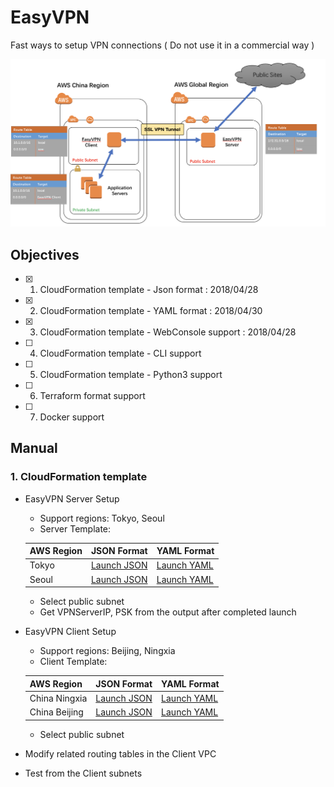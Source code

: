 # EasyVPN
Fast ways to setup VPN connections ( Do not use it in a commercial way )

![EasyVPN Architedcture](images/EasyVPNArch.png)

## Objectives
  - [X] 1. CloudFormation template - Json format : 2018/04/28
  - [X] 2. CloudFormation template - YAML format : 2018/04/30
  - [X] 3. CloudFormation template - WebConsole support : 2018/04/28
  - [ ] 4. CloudFormation template - CLI support
  - [ ] 5. CloudFormation template - Python3 support
  - [ ] 6. Terraform format support
  - [ ] 7. Docker support
  
## Manual
### 1. CloudFormation template
 - EasyVPN Server Setup
    - Support regions: Tokyo, Seoul
    - Server Template: 
    
	AWS Region   | JSON Format  | YAML Format 
	------------ | ------------ | ------------
	Tokyo | [Launch JSON](https://console.aws.amazon.com/cloudformation/home?region=ap-northeast-1#/stacks/new?stackName=EasyVPNServer&amp;templateURL=https://s3-ap-southeast-1.amazonaws.com/leopublic/templates/EasyVPN/EasyVPN_Server.template) | [Launch YAML](https://console.aws.amazon.com/cloudformation/home?region=ap-northeast-1#/stacks/new?stackName=EasyVPNServer&amp;templateURL=https://s3-ap-southeast-1.amazonaws.com/leopublic/templates/EasyVPN/EasyVPN_Server.yaml)
	Seoul | [Launch JSON](https://console.aws.amazon.com/cloudformation/home?region=ap-northeast-2#/stacks/new?stackName=EasyVPNServer&amp;templateURL=https://s3-ap-southeast-1.amazonaws.com/leopublic/templates/EasyVPN/EasyVPN_Server.template) | [Launch YAML](https://console.aws.amazon.com/cloudformation/home?region=ap-northeast-2#/stacks/new?stackName=EasyVPNServer&amp;templateURL=https://s3-ap-southeast-1.amazonaws.com/leopublic/templates/EasyVPN/EasyVPN_Server.yaml) 
	- Select public subnet
    - Get VPNServerIP, PSK from the output after completed launch
 - EasyVPN Client Setup
    - Support regions: Beijing, Ningxia
    - Client Template: 
	
	AWS Region   | JSON Format  | YAML Format 
	------------ | ------------ | ------------
	China Ningxia | [Launch JSON](https://console.amazonaws.cn/cloudformation/home?region=cn-northwest-1#/stacks/new?stackName=EasyVPNClient&amp;templateURL=https://s3.cn-north-1.amazonaws.com.cn/leopublic/templates/EasyVPN/EasyVPN_Client.template) | [Launch YAML](https://console.amazonaws.cn/cloudformation/home?region=cn-northwest-1#/stacks/new?stackName=EasyVPNClient&amp;templateURL=https://s3.cn-north-1.amazonaws.com.cn/leopublic/templates/EasyVPN/EasyVPN_Client.yaml)
	China Beijing | [Launch JSON](https://console.amazonaws.cn/cloudformation/home?region=cn-north-1#/stacks/new?stackName=EasyVPNClient&amp;templateURL=https://s3.cn-north-1.amazonaws.com.cn/leopublic/templates/EasyVPN/EasyVPN_Client.template) | [Launch YAML](https://console.amazonaws.cn/cloudformation/home?region=cn-north-1#/stacks/new?stackName=EasyVPNClient&amp;templateURL=https://s3.cn-north-1.amazonaws.com.cn/leopublic/templates/EasyVPN/EasyVPN_Client.yaml)
    - Select public subnet
 - Modify related routing tables in the Client VPC
 - Test from the Client subnets




